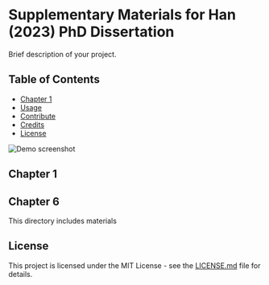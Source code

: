 # Supplementary Materials for Han (2023) PhD Dissertation
Brief description of your project.

## Table of Contents
- [Chapter 1](#chapter1)
- [Usage](#usage)
- [Contribute](#contribute)
- [Credits](#credits)
- [License](#license)

![Demo screenshot](link_to_image)

## Chapter 1

## Chapter 6
This directory includes materials 

## License
This project is licensed under the MIT License - see the [LICENSE.md](LICENSE.md) file for details.
